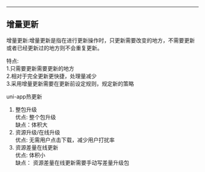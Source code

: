 ---
## 增量更新
增量更新:增量更新是指在进行更新操作时，只更新需要改变的地方，不需要更新或者已经更新过的地方则不会重复更新。

特点:  
1.只需要更新需要更新的地方  
2.相对于完全更新更快捷，处理量减少  
3.采用增量更新需要在更新前设定规则，规定新的策略

uni-app热更新  
1. 整包升级  
优点: 整个包升级  
缺点：体积大
2. 资源升级/在线升级  
优点: 无需用户点击下载，减少用户打扰率
3. 资源差量在线更新  
优点:  体积小  
缺点： 资源差量在线更新需要手动写差量升级包